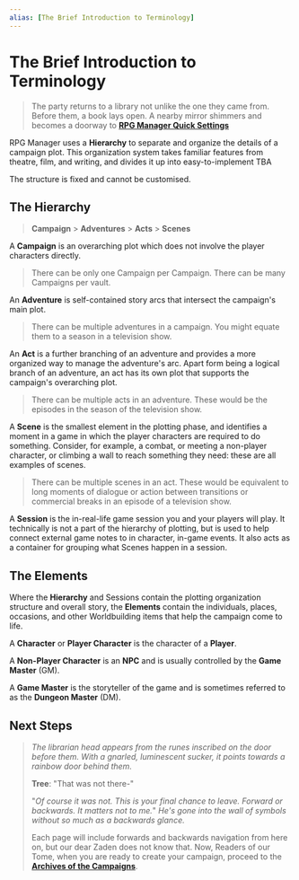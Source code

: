 ```yaml
---
alias: [The Brief Introduction to Terminology]
---
```


# The Brief Introduction to Terminology

> The party returns to a library not unlike the one they came from. Before them, a book lays open. A nearby mirror shimmers and becomes a doorway to **[RPG Manager Quick Settings](RPG-Manager-Quick-Settings.md)**

RPG Manager uses a **Hierarchy** to separate and organize the details of a campaign plot. This organization system takes familiar features from theatre, film, and writing, and divides it up into easy-to-implement TBA

The structure is fixed and cannot be customised.

## The Hierarchy

> **Campaign** > **Adventures** > **Acts** > **Scenes**

A **Campaign** is an overarching plot which does not involve the player characters directly.

> There can be only one Campaign per Campaign. There can be many Campaigns per vault.

An **Adventure** is self-contained story arcs that intersect the campaign's main plot.

>There can be multiple adventures in a campaign. You might equate them to a season in a television show.

An **Act** is a further branching of an adventure and provides a more organized way to manage the adventure's arc. Apart form being a logical branch of an adventure, an act has its own plot that supports the campaign's overarching plot.

> There can be multiple acts in an adventure. These would be the episodes in the season of the television show.

A **Scene** is the smallest element in the plotting phase, and identifies a moment in a game in which the player characters are required to do something. Consider, for example, a combat, or meeting a non-player character, or climbing a wall to reach something they need: these are all examples of scenes.

> There can be multiple scenes in an act. These would be equivalent to long moments of dialogue or action between transitions or commercial breaks in an episode of a television show.

A **Session** is the in-real-life game session you and your players will play. It technically is not a part of the hierarchy of plotting, but is used to help connect external game notes to in character, in-game events. It also acts as a container for grouping what Scenes happen in a session.

## The Elements

Where the **Hierarchy** and Sessions contain the plotting organization structure and overall story, the **Elements** contain the individuals, places, occasions, and other Worldbuilding items that help the campaign come to life.

A **Character** or **Player Character** is the character of a **Player**.

A **Non-Player Character** is an **NPC** and is usually controlled by the **Game Master** (GM).

A **Game Master** is the storyteller of the game and is sometimes referred to as the **Dungeon Master** (DM).

## Next Steps

> *The librarian head appears from the runes inscribed on the door before them. With a gnarled, luminescent sucker, it points towards a rainbow door behind them.*
>
> **Tree**: "That was not there-"
>
>"*Of course it was not. This is your final chance to leave. Forward or backwards. It matters not to me.*" *He's gone into the wall of symbols without so much as a backwards glance.*
>
> Each page will include forwards and backwards navigation from here on, but our dear Zaden does not know that. Now, Readers of our Tome, when you are ready to create your campaign, proceed to the **[Archives of the Campaigns](../Building%20the%20Campaign/Archives%20of%20the%20Hierarchy.md)**.
